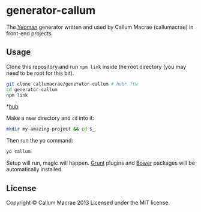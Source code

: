 # generator-callum

The [Yeoman](http://yeoman.io/) generator written and used by Callum Macrae (callumacrae) in front-end projects.

## Usage

Clone this repository and run `npm link` inside the root directory (you may need to be root for this bit).

```bash
git clone callumacrae/generator-callum # hub* ftw
cd generator-callum
npm link
```

*[hub](https://github.com/github/hub)

Make a new directory and `cd` into it:

```bash
mkdir my-amazing-project && cd $_
```

Then run the yo command:

```bash
yo callum
```

Setup will run, magic will happen. [Grunt](gruntjs.com) plugins and [Bower](http://bower.io) packages will be automatically installed.

## License

Copyright &copy; Callum Macrae 2013
Licensed under the MIT license.